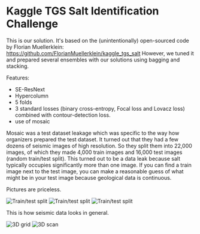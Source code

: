 # Kaggle TGS Salt Identification Challenge
This is our solution. It's based on the (unintentionally) open-sourced code by Florian Muellerklein: https://github.com/FlorianMuellerklein/kaggle_tgs_salt However, we tuned it and prepared several ensembles with our solutions using bagging and stacking.

Features:
* SE-ResNext
* Hypercolumn
* 5 folds
* 3 standard losses (binary cross-entropy, Focal loss and Lovacz loss) combined with contour-detection loss.
* use of mosaic

Mosaic was a test dataset leakage which was specific to the way how organizers prepared the test dataset. It turned out that they had a few dozens of seismic images of high resolution. So they split them into 22,000 images, of which they made 4,000 train images and 16,000 test images (random train/test split). This turned out to be a data leak because salt typically occupies significantly more than one image. If you can find a train image next to the test image, you can make a reasonable guess of what might be in your test image because geological data is continuous.

Pictures are priceless.

![Train/test split](https://i.imgur.com/1KWGDcE.png)
![Train/test split](https://i.imgur.com/cWu99Gw.png)
![Train/test split](https://i.imgur.com/t0KNVZE.png)

This is how seismic data looks in general.

![3D grid](https://encrypted-tbn0.gstatic.com/images?q=tbn:ANd9GcS2boc_onDAmZ3GgHI3sTCDx3aBWBcS7KAAhmYJ519OpnnJ67nw)
![3D scan](http://ahay.org/RSF/book/tccs/fpwd/teapot/Fig/cuber.png)
